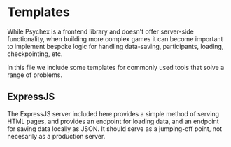 # Templates

While Psychex is a frontend library and doesn't offer server-side functionality, when building more complex games it can become important to implement bespoke logic for handling data-saving, participants, loading, checkpointing, etc.

In this file we include some templates for commonly used tools that solve a range of problems.

## ExpressJS

The ExpressJS server included here provides a simple method of serving HTML pages, and provides an endpoint for loading data, and an endpoint for saving data locally as JSON.
It should serve as a jumping-off point, not necesarily as a production server.